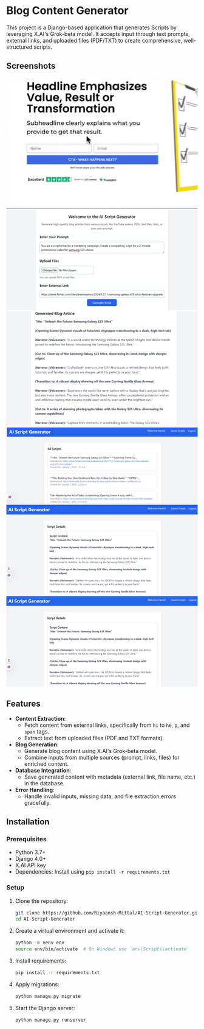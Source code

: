 # Blog Content Generator

This project is a Django-based application that generates Scripts by leveraging X.AI's Grok-beta model. It accepts input through text prompts, external links, and uploaded files (PDF/TXT) to create comprehensive, well-structured scripts.

## Screenshots
![Application Screenshot](images/Screenshot_37.jpg "Screenshot of Application")
![Application Screenshot](images/Screenshot_38.jpg "Screenshot of Application")
![Application Screenshot](images/Screenshot_39.jpg "Screenshot of Application")
![Application Screenshot](images/Screenshot_40.jpg "Screenshot of Application")
![Application Screenshot](images/Screenshot_41.jpg "Screenshot of Application")
![Application Screenshot](images/Screenshot_41.jpg "Screenshot of Application")

## Features

- **Content Extraction**: 
  - Fetch content from external links, specifically from `h1` to `h6`, `p`, and `span` tags.
  - Extract text from uploaded files (PDF and TXT formats).
- **Blog Generation**: 
  - Generate blog content using X.AI's Grok-beta model.
  - Combine inputs from multiple sources (prompt, links, files) for enriched content.
- **Database Integration**:
  - Save generated content with metadata (external link, file name, etc.) in the database.
- **Error Handling**:
  - Handle invalid inputs, missing data, and file extraction errors gracefully.

## Installation

### Prerequisites
- Python 3.7+
- Django 4.0+
- X.AI API key
- Dependencies: Install using `pip install -r requirements.txt`

### Setup
1. Clone the repository:
   ```bash
   git clone https://github.com/Riyaansh-Mittal/AI-Script-Generator.git
   cd AI-Script-Generator
2. Create a virtual environment and activate it:
   ```bash
   python -m venv env
   source env/bin/activate  # On Windows use `env\Scripts\activate`
3. Install requirements:
   ```bash
   pip install -r requirements.txt
4. Apply migrations:
   ```bash
   python manage.py migrate
5. Start the Django server:
   ```bash
   python manage.py runserver
